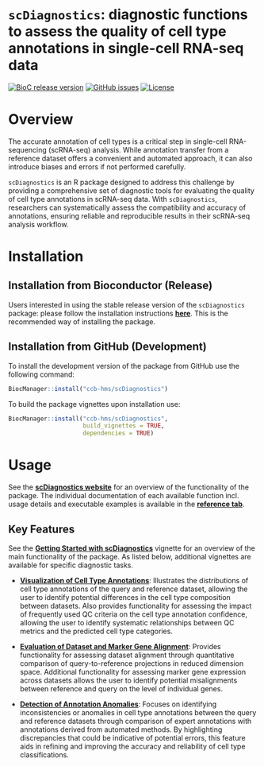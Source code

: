 # `scDiagnostics`: diagnostic functions to assess the quality of cell type annotations in single-cell RNA-seq data

[![BioC release version](https://www.bioconductor.org/shields/years-in-bioc/scDiagnostics.svg)](https://www.bioconductor.org/packages/release/bioc/html/scDiagnostics.html) [![GitHub issues](https://img.shields.io/github/issues/ccb-hms/scDiagnostics)](https://github.com/ccb-hms/scDiagnostics/issues) [![License](https://img.shields.io/badge/license-MIT-blue.svg)](LICENSE)

# Overview

The accurate annotation of cell types is a critical step in single-cell RNA-sequencing (scRNA-seq) analysis. While annotation transfer from a reference dataset offers a convenient and automated approach, it can also introduce biases and errors if not performed carefully.

`scDiagnostics` is an R package designed to address this challenge by providing a comprehensive set of diagnostic tools for evaluating the quality of cell type annotations in scRNA-seq data. With `scDiagnostics`, researchers can systematically assess the compatibility and accuracy of annotations, ensuring reliable and reproducible results in their scRNA-seq analysis workflow.

# Installation

## Installation from Bioconductor (Release)

Users interested in using the stable release version of the `scDiagnostics` package: please follow the installation instructions [**here**](https://bioconductor.org/packages/release/bioc/html/scDiagnostics.html). This is the recommended way of installing the package.

## Installation from GitHub (Development)

To install the development version of the package from GitHub use the following command:

``` r
BiocManager::install("ccb-hms/scDiagnostics")
```

To build the package vignettes upon installation use:

``` r
BiocManager::install("ccb-hms/scDiagnostics",
                     build_vignettes = TRUE,
                     dependencies = TRUE)
```

# Usage

See the [**scDiagnostics website**](https://ccb-hms.github.io/scDiagnostics/) for an overview of the functionality of the package. The individual documentation of each available function incl. usage details and executable examples is available in the [**reference tab**](https://ccb-hms.github.io/scDiagnostics/reference/index.html).

## Key Features

See the [**Getting Started with scDiagnostics**](https://ccb-hms.github.io/scDiagnostics/articles/scDiagnostics.html) vignette for an overview of the main functionality of the package. As listed below, additional vignettes are available for specific diagnostic tasks.

-   [**Visualization of Cell Type Annotations**](https://ccb-hms.github.io/scDiagnostics/articles/VisualizationTools.html): Illustrates the distributions of cell type annotations of the query and reference dataset, allowing the user to identify potential differences in the cell type composition between datasets. Also provides functionality for assessing the impact of frequently used QC criteria on the cell type annotation confidence, allowing the user to identify systematic relationships between QC metrics and the predicted cell type categories.

-   [**Evaluation of Dataset and Marker Gene Alignment**](https://ccb-hms.github.io/scDiagnostics/articles/DatasetAlignment.html): Provides functionality for assessing dataset alignment through quantitative comparison of query-to-reference projections in reduced dimension space. Additional functionality for assessing marker gene expression across datasets allows the user to identify potential misalignments between reference and query on the level of individual genes.

-   [**Detection of Annotation Anomalies**](https://ccb-hms.github.io/scDiagnostics/articles/AnnotationAnomalies.html): Focuses on identifying inconsistencies or anomalies in cell type annotations between the query and reference datasets through comparison of expert annotations with annotations derived from automated methods. By highlighting discrepancies that could be indicative of potential errors, this feature aids in refining and improving the accuracy and reliability of cell type classifications.
